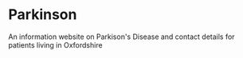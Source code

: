 # Parkinson
An information website on Parkison's Disease and contact details for patients living in Oxfordshire
